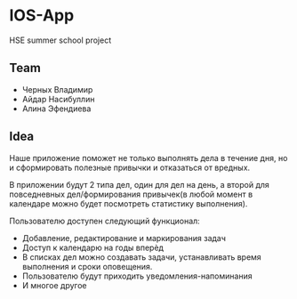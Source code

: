 # IOS-App
HSE summer school project

## Team
- Черных Владимир
- Айдар Насибуллин 
- Алина Эфендиева

## Idea
Наше приложение поможет не только выполнять дела в течение дня, но и сформировать полезные привычки и отказаться от вредных.

В приложении будут 2 типа дел, один для дел на день, а второй для повседневных дел/формирования привычек(в любой момент в календаре можно будет посмотреть статистику выполнения).

Пользователю доступен следующий функционал: 
- Добавление, редактирование и маркирования задач
- Доступ к календарю на годы вперѐд  
- В списках дел можно создавать задачи, устанавливать время выполнения и сроки оповещения.
- Пользователю будут приходить уведомления-напоминания
- И многое другое
